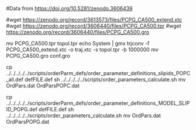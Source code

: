#Data from https://doi.org/10.5281/zenodo.3606439

#wget https://zenodo.org/record/3613573/files/PCPG_CA500_extend.xtc
#wget https://zenodo.org/record/3606440/files/PCPG_CA500.tpr
#wget https://zenodo.org/record/3606440/files/PCPG_CA500.gro

mv PCPG_CA500.tpr topol.tpr
echo System | gmx trjconv -f PCPG_CA500_extend.xtc -o traj.xtc -s topol.tpr -b 1000000
mv PCPG_CA500.gro conf.gro

cp  ../../../../../scripts/orderParm_defs/order_parameter_definitions_slipids_POPC_all.def defFILE.def
sh ../../../../../scripts/order_parameters_calculate.sh
mv OrdPars.dat OrdParsPOPC.dat

cp  ../../../../../scripts/orderParm_defs/order_parameter_definitions_MODEL_SLIPID_POPG.def defFILE.def
sh ../../../../../scripts/order_parameters_calculate.sh
mv OrdPars.dat OrdParsPOPG.dat
